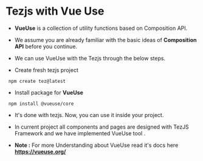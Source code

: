 # Tezjs with Vue Use

- **VueUse** is a collection of utility functions based on Composition API.

- We assume you are already familiar with the basic ideas of **Composition API** before you continue.

- We can use VueUse with the Tezjs through the below steps.

- Create fresh tezjs project

```
 npm create tez@latest
```


- Install package for **VueUse**

```
 npm install @vueuse/core
```


- It's done with tezjs. Now, you can use it inside your project.

- In current project all components and pages are designed with TezJS Framework and we have implemented VueUse tool .

- **Note :** For more Understanding about VueUse read it's docs here **https://vueuse.org/**
